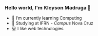 ### Hello world, I'm Kleyson Madruga 👋

- 🌱 I’m currently learning Computing
- 🏫 Studying at IFRN - _Campus_ Nova Cruz
- 💻 I like web technologies
